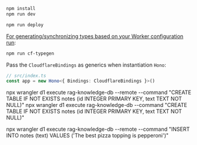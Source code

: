 ```txt
npm install
npm run dev
```

```txt
npm run deploy
```

[For generating/synchronizing types based on your Worker configuration run](https://developers.cloudflare.com/workers/wrangler/commands/#types):

```txt
npm run cf-typegen
```

Pass the `CloudflareBindings` as generics when instantiation `Hono`:

```ts
// src/index.ts
const app = new Hono<{ Bindings: CloudflareBindings }>()
```

npx wrangler d1 execute rag-knowledge-db --remote --command "CREATE TABLE IF NOT EXISTS notes (id INTEGER PRIMARY KEY, text TEXT NOT NULL)"
npx wrangler d1 execute rag-knowledge-db --command "CREATE TABLE IF NOT EXISTS notes (id INTEGER PRIMARY KEY, text TEXT NOT NULL)"

npx wrangler d1 execute rag-knowledge-db --remote --command "INSERT INTO notes (text) VALUES ('The best pizza topping is pepperoni')"
